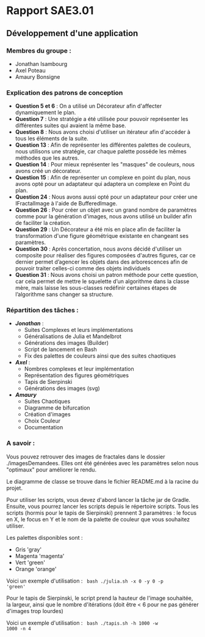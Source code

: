 # Rapport SAE3.01
## Développement d'une application
### Membres du groupe :
- Jonathan Isambourg
- Axel Poteau
- Amaury Bonsigne  

### Explication des patrons de conception  
- **Question 5 et 6** : On a utilisé un Décorateur afin d'affecter dynamiquement le plan.
- **Question 7** : Une stratégie a été utilisée pour pouvoir représenter
les différentes suites qui avaient la même base.
- **Question 8** : Nous avons choisi d'utiliser un itérateur afin
  d'accéder à tous les éléments de la suite.
- **Question 13** : Afin de représenter les différentes palettes de couleurs, nous utilisons une stratégie, car chaque palette posséde les mêmes méthodes que les autres.
- **Question 14** : Pour mieux représenter les "masques" de couleurs, nous avons créé un 
décorateur.
- **Question 15** : Afin de représenter un complexe en point du plan, nous avons opté
pour un adaptateur qui adaptera un complexe en Point du plan.
- **Question 24** : Nous avons aussi opté pour un adaptateur pour créer une IFractalImage
à l'aide de BufferedImage.
- **Question 26** : Pour créer un objet avec un grand nombre de paramètres comme pour la 
génération d'images, nous avons utilisé un builder afin de faciliter la création.
- **Question 29** : Un Décorateur a été mis en place afin de faciliter la transformation
d'une figure géométrique existante en changeant ses paramètres.
- **Question 30** : Après concertation, nous avons décidé d'utiliser un composite pour réaliser des
figures composées d'autres figures, car ce dernier permet d’agencer les objets dans des arborescences afin de 
pouvoir traiter celles-ci comme des objets individuels
- **Question 31** : Nous avons choisi un patron méthode pour cette question, car
cela permet de mettre le squelette d’un algorithme dans la classe mère, 
mais laisse les sous-classes redéfinir certaines étapes de l’algorithme sans changer sa structure.

### Répartition des tâches :

- ***Jonathan*** :
  - Suites Complexes et leurs implémentations
  - Généralisations de Julia et Mandelbrot
  - Générations des images (Builder)
  - Script de lancement en Bash
  - Fix des palettes de couleurs ainsi que des suites chaotiques
- ***Axel*** :
  - Nombres complexes et leur implémentation
  - Représentation des figures géométriques
  - Tapis de Sierpinski
  - Générations des images (svg)
- ***Amaury***
  - Suites Chaotiques
  - Diagramme de bifurcation
  - Création d'images
  - Choix Couleur
  - Documentation

### A savoir :

Vous pouvez retrouver des images de fractales dans le dossier ./imagesDemandees.
Elles ont été générées avec les paramètres selon nous "optimaux" pour améliorer le rendu.

Le diagramme de classe se trouve dans le fichier README.md à la racine du projet.

Pour utiliser les scripts, vous devez d'abord lancer la tâche jar de Gradle.
Ensuite, vous pourrez lancer les scripts depuis le répertoire scripts.
Tous les scripts (hormis pour le tapis de Sierpinski) prennent 3 paramètres : le focus en X, le focus en Y et le nom de la palette de couleur que vous souhaitez utiliser.

Les palettes disponibles sont :
- Gris 'gray'
- Magenta 'magenta'
- Vert 'green'
- Orange 'orange'

Voici un exemple d'utilisation :
<code> bash ./julia.sh -x 0 -y 0 -p 'green'</code>

Pour le tapis de Sierpinski, le script prend la hauteur de l'image souhaitée, la largeur, ainsi que le nombre d'itérations (doit être < 6 pour ne pas générer d'images trop lourdes)

Voici un exemple d'utilisation :
<code> bash ./tapis.sh -h 1000 -w 1000 -n 4 </code>

